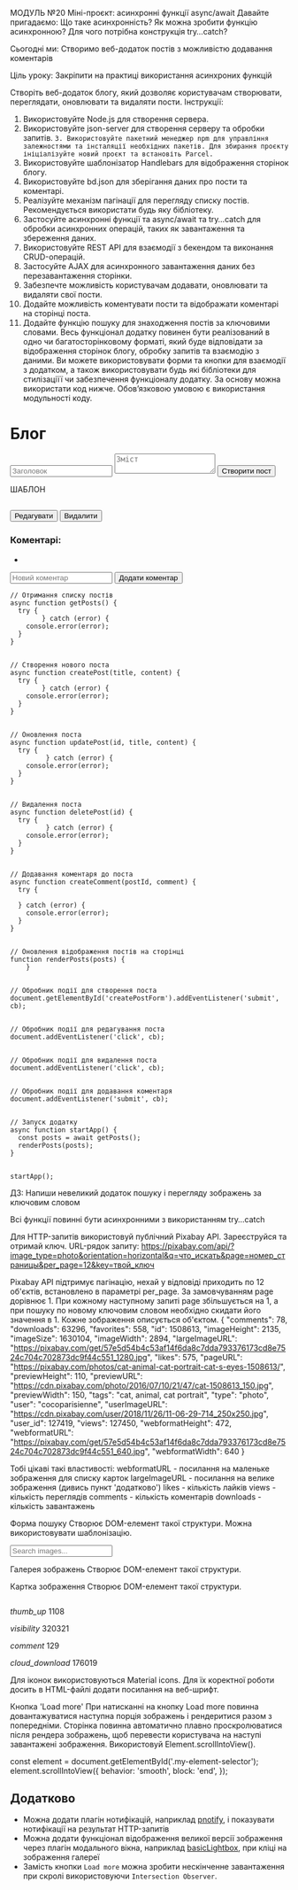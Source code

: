 МОДУЛЬ №20
Міні-проєкт: асинхронні функції async/await
Давайте пригадаємо:
Що таке асинхронність?
Як можна зробити функцію асинхронною?
Для чого потрібна конструкція try…catch?

Сьогодні ми:
		Створимо веб-додаток постів з можливістю додавання коментарів

Ціль уроку:
Закріпити на практиці використання асинхроних функцій 

Створіть веб-додаток блогу, який дозволяє користувачам створювати, переглядати, оновлювати та видаляти пости. 
Інструкції:
1. Використовуйте Node.js для створення сервера.
2. Використовуйте json-server для створення серверу та обробки запитів.
`3. Використовуйте пакетний менеджер npm для управління залежностями та інсталяції необхідних пакетів. Для збирання проєкту ініціалізуйте новий проєкт та встановіть Parcel.`
4. Використовуйте шаблонізатор Handlebars для відображення сторінок блогу.
5. Використовуйте bd.json для зберігання даних про пости та коментарі.
6. Реалізуйте механізм пагінації для перегляду списку постів. Рекомендується використати будь яку бібліотеку.
7. Застосуйте асинхронні функції та async/await та try…catch для обробки асинхронних операцій, таких як завантаження та збереження даних. 
8. Використовуйте REST API для взаємодії з бекендом та виконання CRUD-операцій.
9. Застосуйте AJAX для асинхронного завантаження даних без перезавантаження сторінки.
10. Забезпечте можливість користувачам додавати, оновлювати та видаляти свої пости.
11. Додайте можливість коментувати пости та відображати коментарі на сторінці поста.
12. Додайте функцію пошуку для знаходження постів за ключовими словами.
Весь функціонал додатку повинен бути реалізований в одно чи багатосторінковому форматі, який буде відповідати за відображення сторінок блогу, обробку запитів та взаємодію з даними. Ви можете використовувати форми та кнопки для взаємодії з додатком, а також використовувати будь які бібліотеки для стилізаціїї чи забезпечення функціоналу додатку.
За основу можна використати код нижче.
Обов’язковою умовою є використання модульності коду.




<!DOCTYPE html>
<html>
<head>
  <title>Блог</title>
 </head>
<body>
  <h1>Блог</h1>


  <form id="createPostForm">
    <input type="text" id="titleInput" placeholder="Заголовок" required>
    <textarea id="contentInput" placeholder="Зміст" required></textarea>
    <button type="submit">Створити пост</button>
  </form>


  <div id="postsContainer"></div>
 </body>
</html>




  ШАБЛОН
 <div class="post">
      <h2></h2>
      <p></p>
      <button class="editPostButton" data-id="">Редагувати</button>
      <button class="deletePostButton" data-id="">Видалити</button>
      <div class="commentsContainer" data-id="">
        <h3>Коментарі:</h3>
        <ul>
            <li></li>
        </ul>
        <form class="createCommentForm">
          <input type="text" class="commentInput" placeholder="Новий коментар" required>
          <button type="submit">Додати коментар</button>
        </form>
      </div>
    </div>
  


  
    // Отримання списку постів
    async function getPosts() {
      try {
            } catch (error) {
        console.error(error);
      }
    }


    // Створення нового поста
    async function createPost(title, content) {
      try {
            } catch (error) {
        console.error(error);
      }
    }


    // Оновлення поста
    async function updatePost(id, title, content) {
      try {
             } catch (error) {
        console.error(error);
      }
    }


    // Видалення поста
    async function deletePost(id) {
      try {
             } catch (error) {
        console.error(error);
      }
    }


    // Додавання коментаря до поста
    async function createComment(postId, comment) {
      try {
             
      } catch (error) {
        console.error(error);
      }
    }


    // Оновлення відображення постів на сторінці
    function renderPosts(posts) {
        }


    // Обробник події для створення поста
    document.getElementById('createPostForm').addEventListener('submit', cb);


    // Обробник події для редагування поста
    document.addEventListener('click', cb);


    // Обробник події для видалення поста
    document.addEventListener('click', cb);


    // Обробник події для додавання коментаря
    document.addEventListener('submit', cb);


    // Запуск додатку
    async function startApp() {
      const posts = await getPosts();
      renderPosts(posts);
    }


    startApp();
 






ДЗ:
Напиши невеликий додаток пошуку і перегляду зображень за ключовим словом

Всі функції повинні бути асинхронними з використанням try…catch

Для HTTP-запитів використовуй публічний Pixabay API. Зареєструйся та отримай ключ.
URL-рядок запиту: https://pixabay.com/api/?image_type=photo&orientation=horizontal&q=что_искать&page=номер_страницы&per_page=12&key=твой_ключ


Pixabay API підтримує пагінацію, нехай у відповіді приходить по 12 об'єктів, встановлено в параметрі per_page. За замовчуванням page дорівнює 1. При кожному наступному запиті page збільшується на 1, а при пошуку по новому ключовим словом необхідно скидати його значення в 1.
Кожне зображення описується об'єктом.
{
  "comments": 78,
  "downloads": 63296,
  "favorites": 558,
  "id": 1508613,
  "imageHeight": 2135,
  "imageSize": 1630104,
  "imageWidth": 2894,
  "largeImageURL": "https://pixabay.com/get/57e5d54b4c53af14f6da8c7dda793376173cd8e7524c704c702873dc9f44c551_1280.jpg",
  "likes": 575,
  "pageURL": "https://pixabay.com/photos/cat-animal-cat-portrait-cat-s-eyes-1508613/",
  "previewHeight": 110,
  "previewURL": "https://cdn.pixabay.com/photo/2016/07/10/21/47/cat-1508613_150.jpg",
  "previewWidth": 150,
  "tags": "cat, animal, cat portrait",
  "type": "photo",
  "user": "cocoparisienne",
  "userImageURL": "https://cdn.pixabay.com/user/2018/11/26/11-06-29-714_250x250.jpg",
  "user_id": 127419,
  "views": 127450,
  "webformatHeight": 472,
  "webformatURL": "https://pixabay.com/get/57e5d54b4c53af14f6da8c7dda793376173cd8e7524c704c702873dc9f44c551_640.jpg",
  "webformatWidth": 640
}

Тобі цікаві такі властивості:
webformatURL - посилання на маленьке зображення для списку карток
largeImageURL - посилання на велике зображення (дивись пункт 'додатково')
likes - кількість лайків
views - кількість переглядів
comments - кількість коментарів
downloads - кількість завантажень

Форма пошуку
Створює DOM-елемент такої структури. Можна використовувати шаблонізацію.
<form class="search-form" id="search-form">
  <input
    type="text"
    name="query"
    autocomplete="off"
    placeholder="Search images..."
  />
</form>

Галерея зображень
Створює DOM-елемент такої структури.
<ul class="gallery">
  <!-- Список <li> з картками зображень -->
</ul>


Картка зображення
Створює DOM-елемент такої структури.
<div class="photo-card">
  <img src="" alt="" />

  <div class="stats">
    <p class="stats-item">
      <i class="material-icons">thumb_up</i>
      1108
    </p>
    <p class="stats-item">
      <i class="material-icons">visibility</i>
      320321
    </p>
    <p class="stats-item">
      <i class="material-icons">comment</i>
      129
    </p>
    <p class="stats-item">
      <i class="material-icons">cloud_download</i>
      176019
    </p>
  </div>
</div>

Для іконок використовуються Material icons. Для їх коректної роботи досить в HTML-файлі додати посилання на веб-шрифт.
<link
  href="https://fonts.googleapis.com/icon?family=Material+Icons"
  rel="stylesheet"
/>

Кнопка 'Load more'
При натисканні на кнопку Load more повинна довантажуватися наступна порція зображень і рендеритися разом з попередніми.
Сторінка повинна автоматично плавно проскролюватися після рендера зображень, щоб перевести користувача на наступі завантажені зображення. Використовуй Element.scrollIntoView().


const element = document.getElementById('.my-element-selector');
element.scrollIntoView({
  behavior: 'smooth',
  block: 'end',
});


## Додатково


- Можна додати плагін нотифікацій, наприклад
  [pnotify](https://github.com/sciactive/pnotify), і показувати нотифікації на
    результат HTTP-запитів
- Можна додати функціонал відображення великої версії зображення через плагін
    модального вікна, наприклад
  [basicLightbox](https://basiclightbox.electerious.com/), при кліці на
    зображення галереї
- Замість кнопки `Load more` можна зробити нескінченне завантаження при скролі
    використовуючи `Intersection Observer`.




